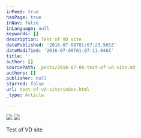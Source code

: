 ```yaml
---
inFeed: true
hasPage: true
inNav: false
inLanguage: null
keywords: []
description: Test of VD site
datePublished: '2016-07-08T01:07:23.565Z'
dateModified: '2016-07-08T01:07:11.946Z'
title: ''
author: []
sourcePath: _posts/2016-07-08-test-of-vd-site.md
authors: []
publisher: null
starred: false
url: test-of-vd-site/index.html
_type: Article

---
```

![](https://the-grid-user-content.s3-us-west-2.amazonaws.com/e4f0bf4b-f8c0-476e-b07f-616cc90aba41.jpg)
![](https://the-grid-user-content.s3-us-west-2.amazonaws.com/1483da49-bfd1-45ee-9c05-aee216ea496b.jpg)

Test of VD site